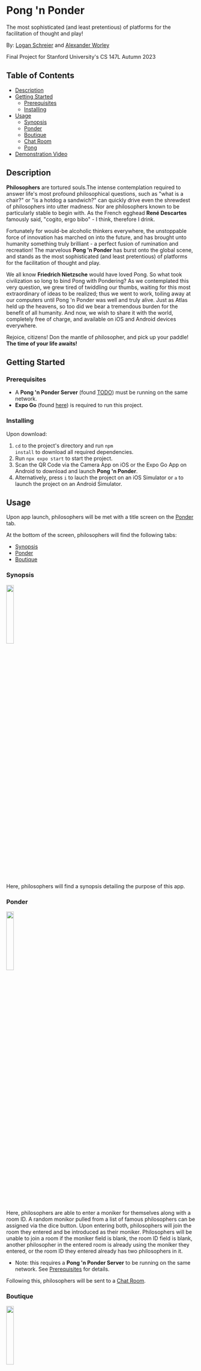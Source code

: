 # Pong 'n Ponder
The most sophisticated (and least pretentious) of platforms for the facilitation of thought and play!

By: [Logan Schreier](https://github.com/Percipi0) and [Alexander Worley](https://github.com/Alexander-Worley)

Final Project for Stanford University's CS 147L Autumn 2023

## Table of Contents
* [Description](#description)
* [Getting Started](#getting-started)
  * [Prerequisites](#prerequisites)
  * [Installing](#installing)
* [Usage](#usage)
  * [Synopsis](#synopsis)
  * [Ponder](#ponder)
  * [Boutique](#boutique)
  * [Chat Room](#chat-room)
  * [Pong](#pong)
* [Demonstration Video](#demonstration-video)

## Description
**Philosophers** are tortured souls.The
intense contemplation required to answer life's most profound
philosophical questions, such as "what is a chair?" or "is a hotdog a sandwich?" can
quickly drive even the shrewdest of philosophers into utter madness.
Nor are philosophers known to be particularly stable to begin with. As
the French egghead **René Descartes** famously said,
"cogito, ergo bibo" - I think, therefore I drink.
          
Fortunately for would-be alcoholic thinkers everywhere, the
unstoppable force of innovation has marched on into the future, and
has brought unto humanity something truly brilliant - a perfect fusion
of rumination and recreation! The marvelous **Pong 'n Ponder** has burst onto the
global scene, and stands as the most sophisticated (and least
pretentious) of platforms for the facilitation of thought and play.
          
We all know **Friedrich Nietzsche** would have
loved Pong. So what took civilization so long to bind Pong with
Pondering? As we contemplated this very question, we grew tired of
twiddling our thumbs, waiting for this most extraordinary of ideas to
be realized; thus we went to work, toiling away at our computers until
Pong 'n Ponder was well and truly alive. Just as Atlas held up the
heavens, so too did we bear a tremendous burden for the benefit of all
humanity. And now, we wish to share it with the world, completely free
of charge, and available on iOS and Android devices everywhere.
          
Rejoice, citizens! Don the mantle of philosopher, and pick up
          your paddle! **The time of your life awaits!**
          
## Getting Started
### Prerequisites
* A **Pong 'n Ponder Server** (found [TODO](url)) must be running on the same network.
* **Expo Go** (found [here](https://expo.dev/tools#client)) is required to run this project.

### Installing
Upon download:
1. <code>cd</code> to the project's directory and run <code>npm install</code> to download all required dependencies.
2. Run <code>npx expo start</code> to start the project.
3. Scan the QR Code via the Camera App on iOS or the Expo Go App on Android to download and launch **Pong 'n Ponder**.
4. Alternatively, press <code>i</code> to lauch the project on an iOS Simulator or <code>a</code> to launch the project on an Android Simulator.

## Usage
Upon app launch, philosophers will be met with a title screen on the [Ponder](#ponder) tab.

At the bottom of the screen, philosophers will find the following tabs:
* [Synopsis](#synopsis)
* [Ponder](#ponder)
* [Boutique](#boutique)

### Synopsis
<img src="https://github.com/Percipi0/pong-n-ponder/blob/main/screenshots/Synopsis.png" width=20%>

Here, philosophers will find a synopsis detailing the purpose of this app.

### Ponder
<img src="https://github.com/Percipi0/pong-n-ponder/blob/main/screenshots/Ponder.png" width=20%>

Here, philosophers are able to enter a moniker for themselves along with a room ID.
A random monikor pulled from a list of famous philosophers can be assigned via the dice button.
Upon entering both, philosophers will join the room they entered and be introduced as their moniker.
Philosophers will be unable to join a room if the moniker field is blank, the room ID field is blank,
another philosopher in the entered room is already using the moniker they entered,
or the room ID they entered already has two philosophers in it.
  * Note: this requires a **Pong 'n Ponder Server** to be running on the same network. See [Prerequisites](#prerequisites) for details.

Following this, philosophers will be sent to a [Chat Room](#chat-room).

### Boutique
<img src="https://github.com/Percipi0/pong-n-ponder/blob/main/screenshots/Boutique.png" width=20%>

Here, philosophers will be able to adjust the following settings for when they play [Pong](#pong):
* The hue of their paddle
* The hue of the AI's paddle
* The difficulty level of the Pong AI.

### Chat Room
<img src="https://github.com/Percipi0/pong-n-ponder/blob/main/screenshots/Chat-Room.png" width=20%> <img src="https://github.com/Percipi0/pong-n-ponder/blob/main/screenshots/Particulars.png" width=20%>

Here, philosophers will be prompted with a philosophical question chosen from a pool of questions
and can discuss the question with another philosopher if they are in the same room.

An announcement will automatically appear in the chat when any of the following occur:
* A philosopher joins the chat room
* A philosopher takes a break and begins a game of [Pong](#pong).
* A philosopher returns to the chat room after their [Pong](#pong) break.

In the top left, a return button will return philosophers to the [Ponder](#ponder) tab.

In the top right, an information button will display the ID of the current room along with the monikers of each philosopher.

In the bottom left, a Pong button will allow philosophers to take a break and play a game of [Pong](#pong).

### Pong
<img src="https://github.com/Percipi0/pong-n-ponder/blob/main/screenshots/Pong.png" width=20%>

Here, philosophers can take a break from philosophical discussion and play a game of Pong.

Using their finger, they can control the position of the paddle on the left while an AI controls the paddle on the right.

The hue of their paddle, the hue of the AI's paddle, and the difficulty level of the AI can be adjusted in the [Boutique](#boutique).

A score board is displayed at the top of the page, and a return button in the top left will
return philosophers to their [Chat Room](#chat-room).

## Demonstration Video
[<img src="https://img.youtube.com/vi/fIQEBOnLAqQ/hqdefault.jpg"/>](https://www.youtube.com/embed/fIQEBOnLAqQ)
